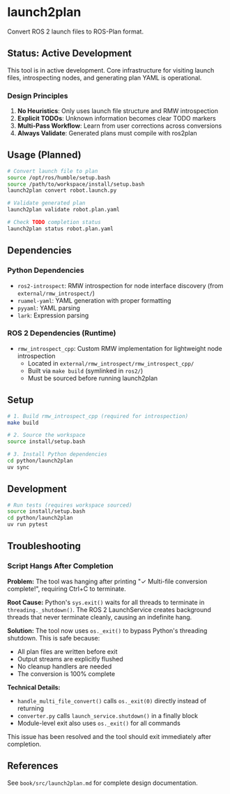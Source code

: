 # launch2plan

Convert ROS 2 launch files to ROS-Plan format.

## Status: Active Development

This tool is in active development. Core infrastructure for visiting launch files, introspecting nodes, and generating plan YAML is operational.

### Design Principles

1. **No Heuristics**: Only uses launch file structure and RMW introspection
2. **Explicit TODOs**: Unknown information becomes clear TODO markers
3. **Multi-Pass Workflow**: Learn from user corrections across conversions
4. **Always Validate**: Generated plans must compile with ros2plan

## Usage (Planned)

```bash
# Convert launch file to plan
source /opt/ros/humble/setup.bash
source /path/to/workspace/install/setup.bash
launch2plan convert robot.launch.py

# Validate generated plan
launch2plan validate robot.plan.yaml

# Check TODO completion status
launch2plan status robot.plan.yaml
```

## Dependencies

### Python Dependencies
- `ros2-introspect`: RMW introspection for node interface discovery (from `external/rmw_introspect/`)
- `ruamel-yaml`: YAML generation with proper formatting
- `pyyaml`: YAML parsing
- `lark`: Expression parsing

### ROS 2 Dependencies (Runtime)
- `rmw_introspect_cpp`: Custom RMW implementation for lightweight node introspection
  - Located in `external/rmw_introspect/rmw_introspect_cpp/`
  - Built via `make build` (symlinked in `ros2/`)
  - Must be sourced before running launch2plan

## Setup

```bash
# 1. Build rmw_introspect_cpp (required for introspection)
make build

# 2. Source the workspace
source install/setup.bash

# 3. Install Python dependencies
cd python/launch2plan
uv sync
```

## Development

```bash
# Run tests (requires workspace sourced)
source install/setup.bash
cd python/launch2plan
uv run pytest
```

## Troubleshooting

### Script Hangs After Completion

**Problem:** The tool was hanging after printing "✓ Multi-file conversion complete!", requiring Ctrl+C to terminate.

**Root Cause:** Python's `sys.exit()` waits for all threads to terminate in `threading._shutdown()`. The ROS 2 LaunchService creates background threads that never terminate cleanly, causing an indefinite hang.

**Solution:** The tool now uses `os._exit()` to bypass Python's threading shutdown. This is safe because:
- All plan files are written before exit
- Output streams are explicitly flushed
- No cleanup handlers are needed
- The conversion is 100% complete

**Technical Details:**
- `handle_multi_file_convert()` calls `os._exit(0)` directly instead of returning
- `converter.py` calls `launch_service.shutdown()` in a finally block
- Module-level exit also uses `os._exit()` for all commands

This issue has been resolved and the tool should exit immediately after completion.

## References

See `book/src/launch2plan.md` for complete design documentation.
